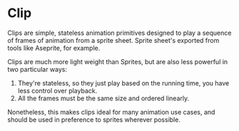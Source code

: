 # Clip

Clips are simple, stateless animation primitives designed to play a sequence of frames of animation from a sprite sheet. Sprite sheet's exported from tools like Aseprite, for example.

Clips are much more light weight than Sprites, but are also less powerful in two particular ways:

1. They're stateless, so they just play based on the running time, you have less control over playback.
2. All the frames must be the same size and ordered linearly.

Nonetheless, this makes clips ideal for many animation use cases, and should be used in preference to sprites wherever possible.
